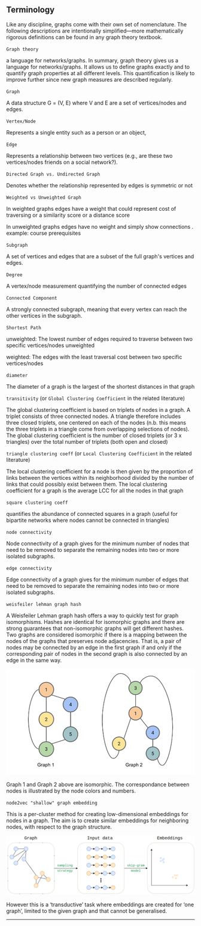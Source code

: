 
## Terminology

Like any discipline, graphs come with their own set of nomenclature. 
The following descriptions are intentionally simplified—more mathematically rigorous definitions can be found in any graph theory textbook.

`Graph theory` 

a language for networks/graphs. In summary, graph theory gives us a language for networks/graphs. It allows us to define graphs exactly and to quantify graph 
properties at all different levels. This quantification is likely to improve further since new graph measures are described regularly. 

`Graph` 

A data structure G = (V, E) where V and E are a set of vertices/nodes and edges.

`Vertex/Node` 

Represents a single entity such as a person or an object,

`Edge` 

Represents a relationship between two vertices (e.g., are these two vertices/nodes friends on a social network?).

`Directed Graph vs. Undirected Graph` 

Denotes whether the relationship represented by edges is symmetric or not 

`Weighted vs Unweighted Graph` 

In weighted graphs edges have a weight that could represent cost of traversing or a similarity score or a distance score

In unweighted graphs edges have no weight and simply show connections . example: course prerequisites

`Subgraph` 

A set of vertices and edges that are a subset of the full graph's vertices and edges.

`Degree` 
    
A vertex/node measurement quantifying the number of connected edges 

`Connected Component` 

A strongly connected subgraph, meaning that every vertex can reach the other vertices in the subgraph.

`Shortest Path` 
    
unweighted: The lowest number of edges required to traverse between two specific vertices/nodes unweighted
    
weighted: The edges with the least traversal cost between two specific vertices/nodes  
    
`diameter` 

The diameter of a graph is the largest of the shortest distances in that graph

`transitivity` (or `Global Clustering Coefficient` in the related literature)

The global clustering coefficient is based on triplets of nodes in a graph. A triplet consists of three connected nodes. 
A triangle therefore includes three closed triplets, one centered on each of the nodes 
(n.b. this means the three triplets in a triangle come from overlapping selections of nodes). 
The global clustering coefficient is the number of closed triplets (or 3 x triangles) over the total number of triplets (both open and closed)
  
`triangle clustering coeff` (or `Local Clustering Coefficient` in the related literature)

The local clustering coefficient for a node is then given by the proportion of links 
between the vertices within its neighborhood divided by the number of links that could possibly exist between them. 
The local clustering coefficient for a graph is the average LCC for all the nodes in that graph

`square clustering coeff` 

quantifies the abundance of connected squares in a graph (useful for bipartite networks where nodes cannot be connected in triangles)  
   
`node connectivity`

Node connectivity of a graph gives for the minimum number of nodes that need to be removed to separate 
the remaining nodes into two or more isolated subgraphs.
    
`edge connectivity`

Edge connectivity of a graph gives for the minimum number of edges that need to be removed to separate 
the remaining nodes into two or more isolated subgraphs.
    
`weisfeiler lehman graph hash` 

A Weisfeiler Lehman graph hash offers a way to quickly test for graph isomorphisms. Hashes are identical for isomorphic graphs 
and there are strong guarantees that non-isomorphic graphs will get different hashes. 
Two graphs are considered isomorphic if there is a mapping between the nodes of the graphs that preserves node adjacencies. 
That is, a pair of nodes may be connected by an edge in the first graph if and only if the corresponding pair of nodes in 
the second graph is also connected by an edge in the same way. 

![](https://github.com/moj-analytical-services/splink_graph/raw/master/notebooks/graph-isomorphism.png)

Graph 1 and Graph 2 above are isomorphic. 
The correspondance between nodes is illustrated by the node colors and numbers.

`node2vec "shallow" graph embedding` 

This is a per-cluster method for creating low-dimensional embeddings for nodes in a graph.
The aim is to create similar embeddings for neighboring nodes, with respect to the graph structure.

![](https://github.com/moj-analytical-services/splink_graph/raw/master/notebooks/node2vec_detail.png)


However this is a ‘transductive’ task where embeddings are created for ‘one graph’, 
limited to the given graph and that cannot be generalised.



---
